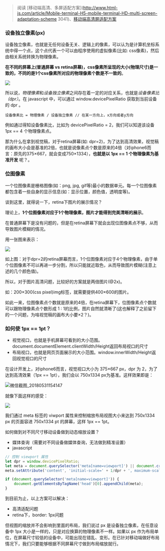 > 阅读 [移动端高清、多屏适配方案](http://www.html-js.com/article/Mobile-terminal-H5-mobile-terminal-HD-multi-screen-adaptation-scheme 3041)、[移动端高清屏适配方案](http://coderlt.coding.me/2016/03/08/retina-screen-adapter/)

### 设备独立像素(px)
设备独立像素，也就是无任何设备无关、逻辑上的像素，可以认为是计算机坐标系统中得一个点，这个点代表一个可以由程序使用的虚拟像素(比如: css像素)，然后由相关系统转换为物理像素。

**在不同的屏幕上(普通屏幕 vs retina屏幕)，css像素所呈现的大小(物理尺寸)是一致的，不同的是1个css像素所对应的物理像素个数是不一致的**。

![](https://img.alicdn.com/tps/TB1uWfJIpXXXXaoXXXXXXXXXXXX.gif)

所以说，*物理像素*和*设备独立像素*之间存在着一定的对应关系，也就是*设备像素比（dpr）*。在 javascript 中，可以通过 window.devicePixelRatio 获取到当前设备的 dpr 。

```
设备像素比 = 物理像素 / 设备独立像素 // 在某一方向上，x方向或者y方向
```
例如通过得知设备像素比，比如为 devicePixelRatio = 2，我们可以知道该设备 1px == 4 个物理像素点。

那为什么在拿到视觉稿，对于retina屏幕(如: dpr=2)，为了达到高清效果，视觉稿的画布大小会是基准的2倍，也就是说像素点个数是原来的4倍（对iphone6而言：原先的375×667，就会变成750×1334），**也就是以 1px == 1 个物理像素为基准开发** 呢？。

### 位图像素

一个位图像素是栅格图像(如：png, jpg, gif等)最小的数据单元。每一个位图像素都包含着一些自身的显示信息(如：显示位置，颜色值，透明度等)。

谈到这里，就得说一下，retina下图片的展示情况？

理论上，**1个位图像素对应于1个物理像素，图片才能得到完美清晰的展示**。

在普通屏幕下是没有问题的，但是在retina屏幕下就会出现位图像素点不够，从而导致图片模糊的情况。

用一张图来表示：

![](https://img.alicdn.com/tps/TB12ALnIpXXXXb1XVXXXXXXXXXX.jpg)

如上图：对于dpr=2的retina屏幕而言，1个位图像素对应于4个物理像素，由于单个位图像素不可以再进一步分割，所以只能就近取色，从而导致图片模糊(注意上述的几个颜色值)。

所以，对于图片高清问题，比较好的方案就是两倍图片(@2x)。

如：200×300(css pixel)img标签，就需要提供400×600的图片。

如此一来，位图像素点个数就是原来的4倍，在retina屏幕下，位图像素点个数就可以跟物理像素点个数形成 1 : 1的比例，图片自然就清晰了(这也解释了之前留下的一个问题，为啥视觉稿的画布大小要×2？)。

### 如何使 1px == 1pt？

- 视觉视口，也就是手机屏幕可看到的大小范围。document.documentElement.clientWidth/Height返回布局视口的尺寸
- 布局视口，也就是网页页面展示的大小范围。window.innerWidth/Height返回视觉视口的尺寸

在设计开发上，对iphone6而言，视觉视口大小为 375×667 px，dpr 为 2，为了达到高清效果（1px == 1pt），我们会以 750x1334 px为基准。这样效果即是：

![微信截图_20180531154147](https://i.loli.net/2018/05/31/5b0fa77dbcaae.png)

就像下面这样的感受：

![](https://segmentfault.com/img/bVsmnf)

我们通过 meta 标签的 viwport 属性来控制缩放布局视图大小来达到 750x1334 px 的页面容进 750x1334 pt 的屏幕，这样 1px == 1pt。

如何做到对不同尺寸移动设备做到动态缩放设置？

- 媒体查询（需要对不同设备做媒体查询，无法做到精准设置）
- javascript 

```javascript
// 控制 viewport 属性
let dpr = window.devicePixelRatio;
let meta = document.querySelector('meta[name=viewport]') || document.createElement('meta');
meta.setAttribute('content', 'initial-scale=' + 1/dpr + ', maximum-scale=' + 1/dpr + ', minimum-scale=' + 1/dpr + ', user-scalable=no'); 

if (document.querySelector('meta[name=viewport]')) {
    document.getElementsByTagName('head')[0].appendChild(meta);
}
```

到目前为止，以上方案可以解决：
- 高清适配问题
- retina下，border: 1px问题

但视图的缩放并不会影响到里面的布局，我们说过 px 是设备独立像素，在任意设备中 1px 大小是一样的，只是对应换算的物理像素不一样。如果以 px 作为布局单位，在屏幕尺寸较低的设备中，可能出现在错乱、变形。在已针对移动端做好布局情况下，我们只要能够根据不同屏幕尺寸做到布局缩放就行。

